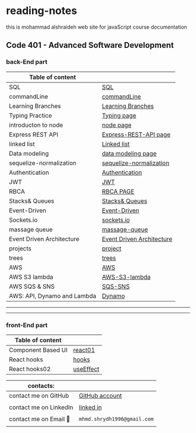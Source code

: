 # reading-notes

this is mohammad alshraideh web site for  javaScript course documentation  


## Code 401 - Advanced Software Development
### back-End part

|Table of content|  |
|--------------------|------------------|  
|  SQL  |  [SQL](./sql.md)| |  | |
|commandLine | [commandLine](./commandLine.md)| |  | |
|Learning Branches  | [Learning Branches](./learningBranches.md)| |  | |
|Typing Practice  | [Typing page](TypingPractice.md)| |  |  |
|introducton to node |[node page](./node.md)| |  |  |
|Express REST API   | [Express-REST-API page](Express-REST-API.md)| |  |  |
|linked list   | [Linked list](linked-list.md)| |  |  |
|Data modeling   | [data modeling page](DataModeling.md)| |  |   |
|sequelize-normalization|[sequelize-normalization](./sequelize-normalization.md)| |  |  |
|Authentication |[Authentication](Authentication.md) | |  |  |
|JWT  |  [JWT](./JWT.md)| |  |  |
|RBCA | [RBCA PAGE](RBCA.md)| |   |  | 
|Stacks& Queues| [Stacks& Queues](./StacksAndQueues.md) | |  |   |
|Event-Driven| [Event-Driven](/event-driven.md)| |  |   |
|Sockets.io| [sockets.io](./sockets.Io.md)|  |  |   |
|massage queue| [massage-queue](./massage-queue.md)| |  |   |
|Event Driven Architecture| [Event Driven Architecture](./EventDrivenArchitecture.md)|  |  |   |
|projects| [project](./projects.md)|   |  |   |
|trees| [trees](./trees.md)|   |  |   |
|AWS| [AWS](./AWS)|  |  |   |
|AWS S3 lambda| [AWS-S3-lambda](./AWS-S3-lambda.md)|  |  |   |
|AWS SQS & SNS| [SQS-SNS](./SQS%26SNS.md)|  |  |   |
|AWS: API, Dynamo and Lambda| [Dynamo](./aws-dynamo.md)|
------
-----

### front-End part

|Table of content|  |
|--------------------|------------------|  
| Component Based UI |  [react01](./react01.md)| |  | |
| React hooks |[hooks](./hooks.md)  | |  | |
| React hooks02 |[useEffect](./useEffectHook.md)  |

























 
|contacts: |   |
|--------------|-----------------|
|contact me on GitHub  | [GitHub account](https://github.com/mohammadsh96)|
|  | |
|contact me on LinkedIn | [linked in ](https://www.linkedin.com/in/mohammad-alshraideh-67820b186/)|
|  |  | 
|contact me on Email  :email:| ``` mhmd.shrydh1996@gmail.com ```|
|  |  |
